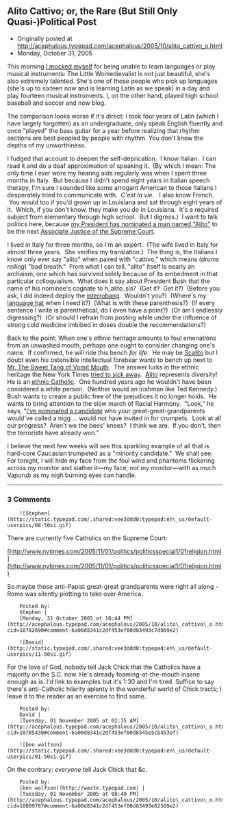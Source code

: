 ## Alito Cattivo; or, the Rare (But Still Only Quasi-)Political Post

 * Originally posted at http://acephalous.typepad.com/acephalous/2005/10/alito_cattivo_o.html
 * Monday, October 31, 2005



This morning [I mocked myself](http://acephalous.typepad.com/acephalous/2005/10/happy\_halloween.html#comment-10768224) for being unable to learn languages or play musical instruments:
The Little Womedievalist is not just beautiful, she's also extremely
talented. She's one of those people who pick up languages (she's up to
sixteen now and is learning Latin as we speak) in a day and play
fourteen musical instruments. I, on the other hand, played high school
baseball and soccer and now blog. 

The comparison looks worse if it's direct: I took four years of
Latin (which I have largely forgotten) as an undergraduate, only speak
English fluently and once "played" the bass guitar for a year before
realizing that rhythm sections are best peopled by people with rhythm.
You don't know the depths of my unworthiness.

I fudged that account to deepen the self-deprication.  I know Italian.  I can read it and do a deaf approximation of speaking it.  (By which I mean: The only time I ever wore my hearing aids regularly was when I spent three months in Italy.  But because I didn't spend eight years in Italian speech therapy, I'm sure I sounded like some arrogant American to those Italians I desperately tried to communicate with.  _C'est la vie._   I also know French.   You would too if you'd grown up in Louisiana and sat through eight years of it.  Which, if you don't know, they make you do in Louisiana.  It's a required subject from elementary through high school.  But I digress.)  I want to talk politics here, because [my President has nominated a man named "Alito"](http://www.washingtonpost.com/wp-dyn/content/article/2005/10/31/AR2005103100180.html) to be the next [Associate Justice of the Supreme Court](http://www.washingtonpost.com/wp-dyn/content/article/2005/10/31/AR2005103100227.html).  

I lived in Italy for three months, so I'm an expert.  (The wife lived in Italy for almost three years.  She verifies my translation.)  The thing is, the Italians I know only ever say "alito" when paired with "cattivo," which means (_drums rolling_) "bad breath."  From what I can tell, "alito" itself is nearly an archaism, one which has survived solely because of its embedment in that particular colloquialism.  What does it say about President Bush that the name of his nominee's cognate to h_alito_sis?  (Get it‽  Get it‽)  (Before you ask, I did indeed deploy the [interrobang](http://en.wikipedia.org/wiki/Interrobang).  Wouldn't you‽)  (Where's my [language hat](http://languagehat.com/) when I need it?)  (What is with these parenthesis?)  (If every sentence I write is parenthetical, do I even have a point?)  (Or am I endlessly digressing?)  (Or should I refrain from posting while under the influence of strong cold medicine imbibed in doses double the recommendations?)  

Back to the point: When one's ethnic heritage amounts to foul emenations from an unwashed mouth, perhaps one ought to consider changing one's name.  If confirmed, he will ride this bench _for life_.  He may be [Scalito](http://www.law.com/servlet/ContentServer?pagename=OpenMarket/Xcelerate/Preview&c=LawArticle&cid=1130499501705) but I doubt even his ostensible intellectual forebear wants to bench up next to [Mr. The Sweet Tang of Vomit Mouth](http://www.foxnews.com/story/0,2933,173968,00.html).  The answer lurks in the ethnic heritage the New York Times [tried to sick away](http://confederateyankee.mu.nu/archives/130147.php).  [Alito](http://www.usnews.com/usnews/news/articles/050719/19alito.htm) represents diversity!  He is an [ethnic Catholic](http://volokh.com/archives/archive\_2005\_10\_30-2005\_11\_05.shtml#1130797431).  One hundred years ago he wouldn't have been considered a white person.  (Neither would an Irishman like Ted Kennedy.)  Bush wants to create a public free of the prejudices it no longer holds.  He wants to bring attention to the slow march of Racial Harmony.  "Look," he says, "[I've nominated a candidate](http://www.cnn.com/2005/POLITICS/10/31/scotus.bush/index.html) who your great-great-grandparents would've called a nigg ... would not have invited in for crumpets.  Look at all our progress?  Aren't we the bees' knees?  I think we are.  If you don't, then the terrorists have already won."

I believe the next few weeks will see this sparkling example of all that is hard-core Caucasian trumpeted as a "minority candidate."  We shall see.  For tonight, I will hide my face from the foul wind and phantoms flickering across my monitor and slather it—my face, not my monitor—with as much Vaporub as my nigh burning eyes can handle.  

		

* * *

### 3 Comments 

		

                
[]()

	

		![Stephen](http://static.typepad.com/.shared:vee3ddd0:typepad:en\_us/default-userpics/08-50si.gif)
	

	

		

There are currently five Catholics on the Supreme Court:

[http://www.nytimes.com/2005/11/01/politics/politicsspecial1/01religion.html](http://www.nytimes.com/2005/11/01/politics/politicsspecial1/01religion.html)

So maybe those anti-Papist great-great grandparents were right all along - Rome was silently plotting to take over America.

	

		Posted by:
		Stephen |
		[Monday, 31 October 2005 at 10:44 PM](http://acephalous.typepad.com/acephalous/2005/10/alito\_cattivo\_o.html?cid=10782690#comment-6a00d8341c2df453ef00d83493c7db69e2)

[]()

	

		![David](http://static.typepad.com/.shared:vee3ddd0:typepad:en\_us/default-userpics/11-50si.gif)
	

	

		

For the love of God, nobody tell Jack Chick that the Catholics have a majority on the S.C. now. He's already foaming-at-the-mouth insane enough as is. I'd link to examples but it's 1:30 and I'm tired. Suffice to say there's anti-Catholic hilarity aplenty in the wonderful world of Chick tracts; I leave it to the reader as an exercise to find some.

	

		Posted by:
		David |
		[Tuesday, 01 November 2005 at 02:35 AM](http://acephalous.typepad.com/acephalous/2005/10/alito\_cattivo\_o.html?cid=10785430#comment-6a00d8341c2df453ef00d8345e5cb453ef)

[]()

	

		![ben wolfson](http://static.typepad.com/.shared:vee3ddd0:typepad:en\_us/default-userpics/01-50si.gif)
	

	

		

On the contrary: _everyone_ tell Jack Chick that &c.

	

		Posted by:
		[ben wolfson](http://waste.typepad.com) |
		[Tuesday, 01 November 2005 at 08:40 PM](http://acephalous.typepad.com/acephalous/2005/10/alito\_cattivo\_o.html?cid=10809787#comment-6a00d8341c2df453ef00d83493e82569e2)

		

        